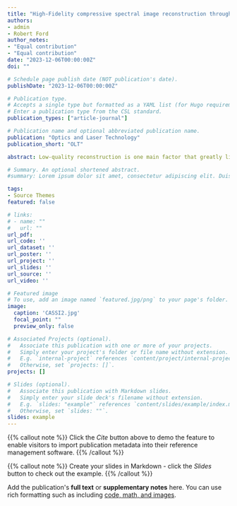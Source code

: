 ```yaml
---
title: "High-Fidelity compressive spectral image reconstruction through a novel Non-Convex Non-Local Low-Rank tensor approximation model"
authors:
- admin
- Robert Ford
author_notes:
- "Equal contribution"
- "Equal contribution"
date: "2023-12-06T00:00:00Z"
doi: ""

# Schedule page publish date (NOT publication's date).
publishDate: "2023-12-06T00:00:00Z"

# Publication type.
# Accepts a single type but formatted as a YAML list (for Hugo requirements).
# Enter a publication type from the CSL standard.
publication_types: ["article-journal"]

# Publication name and optional abbreviated publication name.
publication: "Optics and Laser Technology"
publication_short: "OLT"

abstract: Low-quality reconstruction is one main factor that greatly limits the development of snapshot compressive imaging (SCI) systems. The common algorithms usually unfold a 3D hyperspectral image (HSI) into a vector or matrix which inevitably corrupts the intrinsic structure of the HSI and insufficiently discovers its prior information. To fully exploit the underlying structures and internal correlations of the HSIs, this paper proposes a novel non-convex model based on Non-Local low-rank Tensor Approximation with Hyper-Laplacian priori (HL), named HL-NLTA, which effectively combines local and non-local similarity information from fused spectral and spatial perspectives. Specifically, a non-local low-rank tensor model based on the minimax concave plus (MCP) penalty and log sum (LS) penalty separately is developed which can simultaneously exploit two intrinsic properties of HSI, i.e., global correlation along the spectral domain (GCAS) and non-local self-similarity along the spatial domain (NSAS). Furthermore, the Hyper-Laplacian priori regularized through a non-convex ℓp (0 < p < 1) norm can preserve well the spectral and spatial structure. An optimization algorithm based on the alternating direction multiplier method (ADMM) framework is designed and accelerated by the Generalized shrinkage/ thresholding (GST) algorithm and the fast Fourier transform (FFT) to solve the new nonconvex model. Extensive simulation results on public datasets and experimental results on our real CASSI system indicate that the proposed method enables high-fidelity HSI reconstructions in terms of simultaneous spatial structure detail recovery and spectral preservation. These results verify the effectiveness of the proposed model for snapshot compressive imaging (e.g., Coded aperture snapshot spectral imaging CASSI).

# Summary. An optional shortened abstract.
#summary: Lorem ipsum dolor sit amet, consectetur adipiscing elit. Duis posuere tellus ac convallis placerat. Proin tincidunt magna sed ex sollicitudin condimentum.

tags:
- Source Themes
featured: false

# links:
# - name: ""
#   url: ""
url_pdf: 
url_code: ''
url_dataset: ''
url_poster: ''
url_project: ''
url_slides: ''
url_source: ''
url_video: ''

# Featured image
# To use, add an image named `featured.jpg/png` to your page's folder. 
image:
  caption: 'CASSI2.jpg'
  focal_point: ""
  preview_only: false

# Associated Projects (optional).
#   Associate this publication with one or more of your projects.
#   Simply enter your project's folder or file name without extension.
#   E.g. `internal-project` references `content/project/internal-project/index.md`.
#   Otherwise, set `projects: []`.
projects: []

# Slides (optional).
#   Associate this publication with Markdown slides.
#   Simply enter your slide deck's filename without extension.
#   E.g. `slides: "example"` references `content/slides/example/index.md`.
#   Otherwise, set `slides: ""`.
slides: example
---
```


{{% callout note %}}
Click the *Cite* button above to demo the feature to enable visitors to import publication metadata into their reference management software.
{{% /callout %}}

{{% callout note %}}
Create your slides in Markdown - click the *Slides* button to check out the example.
{{% /callout %}}

Add the publication's **full text** or **supplementary notes** here. You can use rich formatting such as including [code, math, and images](https://docs.hugoblox.com/content/writing-markdown-latex/).
